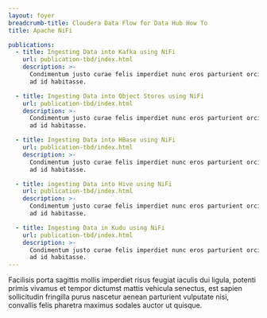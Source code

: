 ```yaml
---
layout: foyer
breadcrumb-title: Cloudera Data Flow for Data Hub How To
title: Apache NiFi

publications:
  - title: Ingesting Data into Kafka using NiFi
    url: publication-tbd/index.html
    description: >-
      Condimentum justo curae felis imperdiet nunc eros parturient orci,
      ad id habitasse.

  - title: Ingesting Data into Object Stores using NiFi
    url: publication-tbd/index.html
    description: >-
      Condimentum justo curae felis imperdiet nunc eros parturient orci,
      ad id habitasse.

  - title: Ingesting Data into HBase using NiFi
    url: publication-tbd/index.html
    description: >-
      Condimentum justo curae felis imperdiet nunc eros parturient orci,
      ad id habitasse.

  - title: ingesting Data into Hive using NiFi
    url: publication-tbd/index.html
    description: >-
      Condimentum justo curae felis imperdiet nunc eros parturient orci,
      ad id habitasse.

  - title: Ingesting Data in Kudu using NiFi
    url: publication-tbd/index.html
    description: >-
      Condimentum justo curae felis imperdiet nunc eros parturient orci,
      ad id habitasse.
---
```

Facilisis porta sagittis mollis imperdiet risus feugiat iaculis dui
ligula, potenti primis vivamus et tempor dictumst mattis vehicula
senectus, est sapien sollicitudin fringilla purus nascetur aenean
parturient vulputate nisi, convallis felis pharetra maximus sodales
auctor ut quisque.

